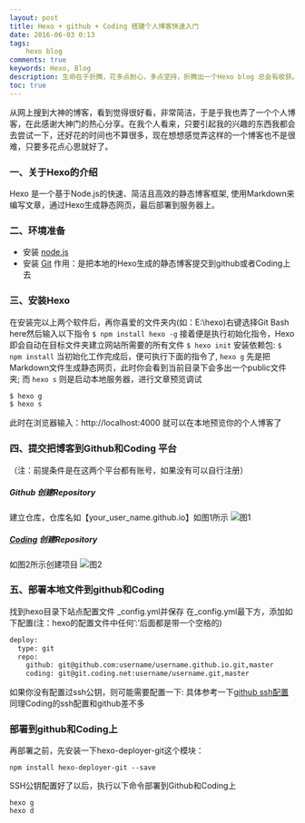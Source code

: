 ```yaml
---
layout: post
title: Hexo + github + Coding 搭建个人博客快速入门
date: 2016-06-03 0:13
tags: 
	hexo blog
comments: true
keywords: Hexo, Blog
description: 生命在于折腾，花多点耐心，多点坚持，折腾出一个Hexo blog 总会有收获。给Hexo点赞。
toc: true
---
```


从网上搜到大神的博客，看到觉得很好看，非常简洁，于是乎我也弄了一个个人博客，在此感谢大神门的热心分享。在我个人看来，只要引起我的兴趣的东西我都会去尝试一下，还好花的时间也不算很多，现在想想感觉弄这样的一个博客也不是很难，只要多花点心思就好了。

<!-- more -->

### 一、关于Hexo的介绍
Hexo 是一个基于Node.js的快速、简洁且高效的静态博客框架,
使用Markdown来编写文章，通过Hexo生成静态网页，最后部署到服务器上。

### 二、环境准备
- 安装 [node.js](https://nodejs.org/en/)
- 安装 [Git](http://git-scm.com/download)
	作用：是把本地的Hexo生成的静态博客提交到github或者Coding上去

### 三、安装Hexo
在安装完以上两个软件后，再你喜爱的文件夹内(如：E:\hexo)右键选择Git Bash here然后输入以下指令
`
$ npm install hexo -g
`
接着便是执行初始化指令，Hexo 即会自动在目标文件夹建立网站所需要的所有文件
`
$ hexo init
`
安装依赖包:
`
$ npm install
`
当初始化工作完成后，便可执行下面的指令了, `hexo g` 先是把Markdown文件生成静态网页，此时你会看到当前目录下会多出一个public文件夹;
而 `hexo s` 则是启动本地服务器，进行文章预览调试
``` bash
$ hexo g
$ hexo s
```
此时在浏览器输入：http://localhost:4000 就可以在本地预览你的个人博客了

### 四、提交把博客到Github和Coding 平台
（注：前提条件是在这两个平台都有账号，如果没有可以自行注册）
##### Github 创建Repository
建立仓库，仓库名如【your_user_name.github.io】如图1所示
![图1](/assets/blogImg/hello-world/git_repository.png)

##### [Coding](https://coding.net/) 创建Repository
如图2所示创建项目
![图2](/assets/blogImg/hello-world/git_coding.png)

### 五、部署本地文件到github和Coding
找到hexo目录下站点配置文件 _config.yml并保存
在_config.yml最下方，添加如下配置(注：hexo的配置文件中任何’:’后面都是带一个空格的)
``` bash
deploy: 
  type: git
  repo: 
    github: git@github.com:username/username.github.io.git,master
    coding: git@git.coding.net:username/username.git,master
```
如果你没有配置过ssh公钥，则可能需要配置一下:
具体参考一下[github ssh配置](http://jingyan.baidu.com/article/a65957f4e91ccf24e77f9b11.html)
同理Coding的ssh配置和github差不多
### 部署到github和Coding上
再部署之前，先安装一下hexo-deployer-git这个模块：
```
npm install hexo-deployer-git --save
```
SSH公钥配置好了以后，执行以下命令部署到Github和Coding上
```
hexo g
hexo d
```


